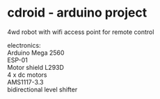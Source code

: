 # cdroid - arduino project

4wd robot with wifi access point for remote control

electronics:<br/>
Arduino Mega 2560<br/>
ESP-01<br/>
Motor shield L293D<br/>
4 x dc motors<br/>
AMS1117-3.3<br/>
bidirectional level shifter
